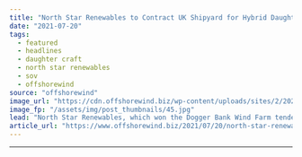 ```yaml
---
title: "North Star Renewables to Contract UK Shipyard for Hybrid Daughter Craft"
date: "2021-07-20"
tags: 
  - featured
  - headlines
  - daughter craft
  - north star renewables
  - sov
  - offshorewind
source: "offshorewind"
image_url: "https://cdn.offshorewind.biz/wp-content/uploads/sites/2/2021/07/20113004/NSR_Daughter_Craft.jpg"
image_fp: "/assets/img/post_thumbnails/45.jpg"
lead: "North Star Renewables, which won the Dogger Bank Wind Farm tender for the delivery"
article_url: "https://www.offshorewind.biz/2021/07/20/north-star-renewables-to-contract-uk-shipyard-for-hybrid-daughter-craft/"
---
```


---
